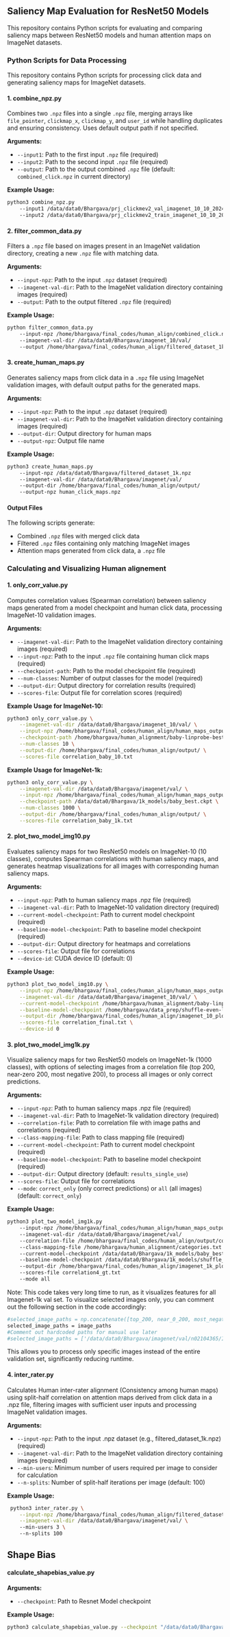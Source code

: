 ## Saliency Map Evaluation for ResNet50 Models

This repository contains Python scripts for evaluating and comparing saliency maps between ResNet50 models and human attention maps on ImageNet datasets.


### Python Scripts for Data Processing

This repository contains Python scripts for processing click data and generating saliency maps for ImageNet datasets.

#### 1. combine_npz.py

Combines two `.npz` files into a single `.npz` file, merging arrays like `file_pointer`, `clickmap_x`, `clickmap_y`, and `user_id` while handling duplicates and ensuring consistency. Uses default output path if not specified.

**Arguments:**
- `--input1`: Path to the first input `.npz` file (required)
- `--input2`: Path to the second input `.npz` file (required)
- `--output`: Path to the output combined `.npz` file (default: `combined_click.npz` in current directory)

**Example Usage:**
```bash
python3 combine_npz.py
    --input1 /data/data0/Bhargava/prj_clickmev2_val_imagenet_10_10_2024.npz
    --input2 /data/data0/Bhargava/prj_clickmev2_train_imagenet_10_10_2024.npz
```

#### 2. filter_common_data.py

Filters a `.npz` file based on images present in an ImageNet validation directory, creating a new `.npz` file with matching data.

**Arguments:**
- `--input-npz`: Path to the input `.npz` dataset (required)
- `--imagenet-val-dir`: Path to the ImageNet validation directory containing images (required)
- `--output`: Path to the output filtered `.npz` file (required)

**Example Usage:**
```bash
python filter_common_data.py 
    --input-npz /home/bhargava/final_codes/human_align/combined_click.npz
    --imagenet-val-dir /data/data0/Bhargava/imagenet_10/val/
    --output /home/bhargava/final_codes/human_align/filtered_dataset_1k.npz
```

#### 3. create_human_maps.py

Generates saliency maps from click data in a `.npz` file using ImageNet validation images, with default output paths for the generated maps.

**Arguments:**
- `--input-npz`: Path to the input `.npz` dataset (required)
- `--imagenet-val-dir`: Path to the ImageNet validation directory containing images (required)
- `--output-dir`: Output directory for human maps
- `--output-npz`: Output file name

**Example Usage:**

```bash
python3 create_human_maps.py 
    --input-npz /data/data0/Bhargava/filtered_dataset_1k.npz 
    --imagenet-val-dir /data/data0/Bhargava/imagenet/val/
    --output-dir /home/bhargava/final_codes/human_align/output/
    --output-npz human_click_maps.npz
```

#### Output Files

The following scripts generate:
- Combined `.npz` files with merged click data
- Filtered `.npz` files containing only matching ImageNet images
- Attention maps generated from click data, a `.npz` file


### Calculating and Visualizing Human alignement

#### 1. only_corr_value.py

Computes correlation values (Spearman correlation) between saliency maps generated from a model checkpoint and human click data, processing ImageNet-10 validation images.

**Arguments:**
- `--imagenet-val-dir`: Path to the ImageNet validation directory containing images (required)
- `--input-npz`: Path to the input `.npz` file containing human click maps (required)
- `--checkpoint-path`: Path to the model checkpoint file (required)
- `--num-classes`: Number of output classes for the model (required)
- `--output-dir`: Output directory for correlation results (required)
- `--scores-file`: Output file for correlation scores (required)

**Example Usage for ImageNet-10:**
```bash
python3 only_corr_value.py \
    --imagenet-val-dir /data/data0/Bhargava/imagenet_10/val/ \
    --input-npz /home/bhargava/final_codes/human_align/human_maps_output/human_click_maps_10.npz \
    --checkpoint-path /home/bhargava/human_alignment/baby-linprobe-best-v7.ckpt \
    --num-classes 10 \
    --output-dir /home/bhargava/final_codes/human_align/output/ \
    --scores-file correlation_baby_10.txt
```

**Example Usage for ImageNet-1k:**
```bash
python3 only_corr_value.py \
    --imagenet-val-dir /data/data0/Bhargava/imagenet/val/ \
    --input-npz /home/bhargava/final_codes/human_align/human_maps_output/human_click_maps_1k.npz \
    --checkpoint-path /data/data0/Bhargava/1k_models/baby_best.ckpt \
    --num-classes 1000 \
    --output-dir /home/bhargava/final_codes/human_align/output/ \
    --scores-file correlation_baby_1k.txt
```


#### 2. plot_two_model_img10.py

Evaluates saliency maps for two ResNet50 models on ImageNet-10 (10 classes), computes Spearman correlations with human saliency maps, and generates heatmap visualizations for all images with corresponding human saliency maps.

**Arguments:**
- `--input-npz`: Path to human saliency maps .npz file (required)
- `--imagenet-val-dir`: Path to ImageNet-10 validation directory (required)
- `--current-model-checkpoint`: Path to current model checkpoint (required)
- `--baseline-model-checkpoint`: Path to baseline model checkpoint (required)
- `--output-dir`: Output directory for heatmaps and correlations
- `--scores-file`: Output file for correlations
- `--device-id`: CUDA device ID (default: 0)

**Example Usage:**
```bash
python3 plot_two_model_img10.py \
    --input-npz /home/bhargava/final_codes/human_align/human_maps_output/human_click_maps_10.npz \
    --imagenet-val-dir /data/data0/Bhargava/imagenet_10/val/ \
    --current-model-checkpoint /home/bhargava/human_alignment/baby-linprobe-best-v7.ckpt \
    --baseline-model-checkpoint /home/bhargava/data_prep/shuffle-even-linprobe-best-v1.ckpt \
    --output-dir /home/bhargava/final_codes/human_align/imagenet_10_plots \
    --scores-file correlation_final.txt \
    --device-id 0 
```

#### 3. plot_two_model_img1k.py

Visualize saliency maps for two ResNet50 models on ImageNet-1k (1000 classes), with options of selecting images from a correlation file (top 200, near-zero 200, most negative 200), to process all images or only correct predictions.

**Arguments:**
- `--input-npz`: Path to human saliency maps .npz file (required)
- `--imagenet-val-dir`: Path to ImageNet-1k validation directory (required)
- `--correlation-file`: Path to correlation file with image paths and correlations (required)
- `--class-mapping-file`: Path to class mapping file (required)
- `--current-model-checkpoint`: Path to current model checkpoint (required)
- `--baseline-model-checkpoint`: Path to baseline model checkpoint (required)
- `--output-dir`: Output directory (default: `results_single_use`)
- `--scores-file`: Output file for correlations 
- `--mode`: `correct_only` (only correct predictions) or `all` (all images) (default: `correct_only`)

**Example Usage:**
```bash
python3 plot_two_model_img1k.py
    --input-npz /home/bhargava/final_codes/human_align/human_maps_output/human_click_maps_1k.npz
    --imagenet-val-dir /data/data0/Bhargava/imagenet/val/
    --correlation-file /home/bhargava/final_codes/human_align/output/correlation_baby_1k.txt
    --class-mapping-file /home/bhargava/human_alignment/categories.txt
    --current-model-checkpoint /data/data0/Bhargava/1k_models/baby_best.ckpt
    --baseline-model-checkpoint /data/data0/Bhargava/1k_models/shuffle_best.ckpt
    --output-dir /home/bhargava/final_codes/human_align/imagenet_1k_plots
    --scores-file correlation4_gt.txt
    --mode all
```
Note: This code takes very long time to run, as it visualizes features for all Imagenet-1k val set.
To visualize selected images only, you can comment out the following section in the code accordingly:
```bash
#selected_image_paths = np.concatenate([top_200, near_0_200, most_negative_200])
selected_image_paths = image_paths
#Comment out hardcoded paths for manual use later
#selected_image_paths = ['/data/data0/Bhargava/imagenet/val/n02104365/ILSVRC2012_val_00006842.JPEG', '/data/data0/Bhargava/imagenet/val/n01669191/ILSVRC2012_val_00010145.JPEG']
```
This allows you to process only specific images instead of the entire validation set, significantly reducing runtime.


#### 4. inter_rater.py

Calculates  Human inter-rater alignment (Consistency among human maps) using split-half correlation on attention maps derived from click data in a .npz file, filtering images with sufficient user inputs and processing ImageNet validation images. 

**Arguments:**
- `--input-npz`: Path to the input .npz dataset (e.g., filtered_dataset_1k.npz) (required)
- `--imagenet-val-dir`: Path to the ImageNet validation directory containing images (required)
- `--min-users`: Minimum number of users required per image to consider for calculation
- `--n-splits`: Number of split-half iterations per image (default: 100)

**Example Usage:**
```bash
 python3 inter_rater.py \
    --input-npz /home/bhargava/final_codes/human_align/filtered_dataset_1k.npz \
    --imagenet-val-dir /data/data0/Bhargava/imagenet/val/ \ 
    --min-users 3 \ 
    --n-splits 100
```

## Shape Bias


#### calculate_shapebias_value.py

**Arguments:**
- `--checkpoint`: Path to Resnet Model checkpoint

**Example Usage:**
```bash
python3 calculate_shapebias_value.py --checkpoint "/data/data0/Bhargava/1k_models/shuffle_best.ckpt"
```

